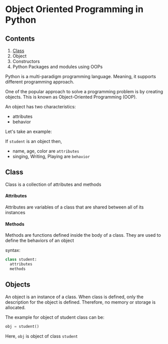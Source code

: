 # Object Oriented Programming in Python
## Contents
1. [Class](Class)
2. Object
3. Constructors
4. Python Packages and modules using OOPs


Python is a multi-paradigm programming language. Meaning, it supports different programming approach.

One of the popular approach to solve a programming problem is by creating objects. This is known as Object-Oriented Programming (OOP).

An object has two characteristics:
- attributes
- behavior

Let's take an example:

If `student` is an object then,

- name, age, color are `attributes`
- singing, Writing, Playing are `behavior`

## Class
Class is a collection of attributes and methods

#### Attributes
Attributes are variables of a class that are shared between all of its instances

#### Methods
Methods are functions defined inside the body of a class. They are used to define the behaviors of an object

syntax:
```python
class student:
  attributes
  methods
```
## Objects
An object is an instance of a class. When class is defined, only the description for the object is defined. Therefore, no memory or storage is allocated.

The example for object of student class can be:
```python
obj = student()
 ```
Here, `obj` is object of class `student`
